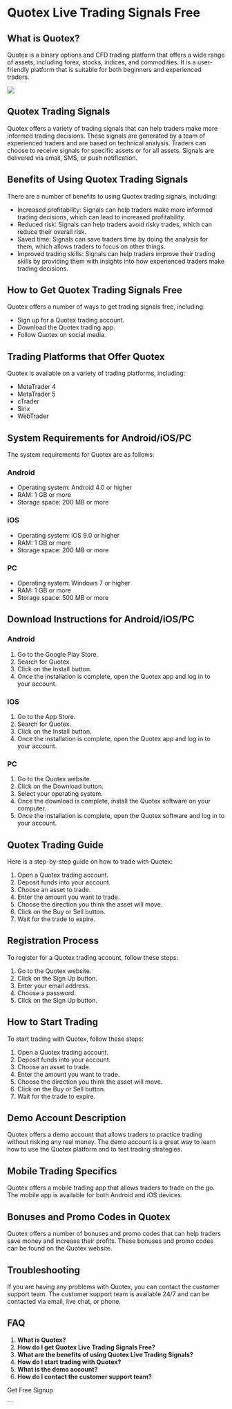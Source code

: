 # Quotex Live Trading Signals Free

## What is Quotex?

Quotex is a binary options and CFD trading platform that offers a wide
range of assets, including forex, stocks, indices, and commodities. It
is a user-friendly platform that is suitable for both beginners and
experienced traders.

[![](https://static.quotex.io/files/8_en/300_250.jpg)](https://traff.sbs/brokerqxsignupf)

## Quotex Trading Signals

Quotex offers a variety of trading signals that can help traders make
more informed trading decisions. These signals are generated by a team
of experienced traders and are based on technical analysis. Traders can
choose to receive signals for specific assets or for all assets. Signals
are delivered via email, SMS, or push notification.

## Benefits of Using Quotex Trading Signals

There are a number of benefits to using Quotex trading signals,
including:

-   Increased profitability: Signals can help traders make more informed
    trading decisions, which can lead to increased profitability.
-   Reduced risk: Signals can help traders avoid risky trades, which can
    reduce their overall risk.
-   Saved time: Signals can save traders time by doing the analysis for
    them, which allows traders to focus on other things.
-   Improved trading skills: Signals can help traders improve their
    trading skills by providing them with insights into how experienced
    traders make trading decisions.

## How to Get Quotex Trading Signals Free

Quotex offers a number of ways to get trading signals free, including:

-   Sign up for a Quotex trading account.
-   Download the Quotex trading app.
-   Follow Quotex on social media.

## Trading Platforms that Offer Quotex

Quotex is available on a variety of trading platforms, including:

-   MetaTrader 4
-   MetaTrader 5
-   cTrader
-   Sirix
-   WebTrader

## System Requirements for Android/iOS/PC

The system requirements for Quotex are as follows:

### Android

-   Operating system: Android 4.0 or higher
-   RAM: 1 GB or more
-   Storage space: 200 MB or more

### iOS

-   Operating system: iOS 9.0 or higher
-   RAM: 1 GB or more
-   Storage space: 200 MB or more

### PC

-   Operating system: Windows 7 or higher
-   RAM: 1 GB or more
-   Storage space: 500 MB or more

## Download Instructions for Android/iOS/PC

### Android

1.  Go to the Google Play Store.
2.  Search for Quotex.
3.  Click on the Install button.
4.  Once the installation is complete, open the Quotex app and log in to
    your account.

### iOS

1.  Go to the App Store.
2.  Search for Quotex.
3.  Click on the Install button.
4.  Once the installation is complete, open the Quotex app and log in to
    your account.

### PC

1.  Go to the Quotex website.
2.  Click on the Download button.
3.  Select your operating system.
4.  Once the download is complete, install the Quotex software on your
    computer.
5.  Once the installation is complete, open the Quotex software and log
    in to your account.

## Quotex Trading Guide

Here is a step-by-step guide on how to trade with Quotex:

1.  Open a Quotex trading account.
2.  Deposit funds into your account.
3.  Choose an asset to trade.
4.  Enter the amount you want to trade.
5.  Choose the direction you think the asset will move.
6.  Click on the Buy or Sell button.
7.  Wait for the trade to expire.

## Registration Process

To register for a Quotex trading account, follow these steps:

1.  Go to the Quotex website.
2.  Click on the Sign Up button.
3.  Enter your email address.
4.  Choose a password.
5.  Click on the Sign Up button.

## How to Start Trading

To start trading with Quotex, follow these steps:

1.  Open a Quotex trading account.
2.  Deposit funds into your account.
3.  Choose an asset to trade.
4.  Enter the amount you want to trade.
5.  Choose the direction you think the asset will move.
6.  Click on the Buy or Sell button.
7.  Wait for the trade to expire.

## Demo Account Description

Quotex offers a demo account that allows traders to practice trading
without risking any real money. The demo account is a great way to learn
how to use the Quotex platform and to test trading strategies.

## Mobile Trading Specifics

Quotex offers a mobile trading app that allows traders to trade on the
go. The mobile app is available for both Android and iOS devices.

## Bonuses and Promo Codes in Quotex

Quotex offers a number of bonuses and promo codes that can help traders
save money and increase their profits. These bonuses and promo codes can
be found on the Quotex website.

## Troubleshooting

If you are having any problems with Quotex, you can contact the customer
support team. The customer support team is available 24/7 and can be
contacted via email, live chat, or phone.

## FAQ

1.  **What is Quotex?**
2.  **How do I get Quotex Live Trading Signals Free?**
3.  **What are the benefits of using Quotex Live Trading Signals?**
4.  **How do I start trading with Quotex?**
5.  **What is the demo account?**
6.  **How do I contact the customer support team?**

Get Free Signup

\`\`\`

